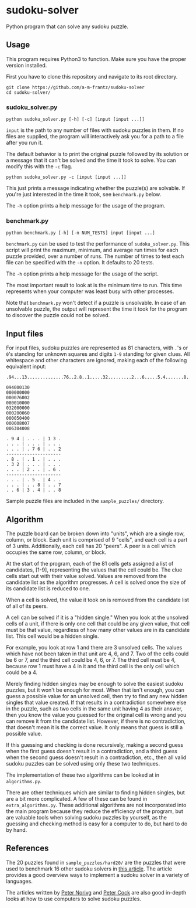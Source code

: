 # sudoku-solver
Python program that can solve any sudoku puzzle.

## Usage
This program requires Python3 to function. Make sure you have the proper
version installed.

First you have to clone this repository and navigate to its root directory.
```
git clone https://github.com/a-m-frantz/sudoku-solver
cd sudoku-solver/
```

### sudoku_solver.py
```
python sudoku_solver.py [-h] [-c] [input [input ...]]
```
`input` is the path to any number of files with sudoku puzzles in them.
If no files are supplied, the program will interactively ask you for a
path to a file after you run it.

The default behavior is to print the original puzzle followed by its
solution or a message that it can't be solved and the time it took to solve.
You can modify this with the `-c` flag.
```
python sudoku_solver.py -c [input [input ...]]
```
This just prints a message indicating whether the puzzle(s) are solvable.
If you're just interested in the time it took, see `benchmark.py` below.

The `-h` option prints a help message for the usage of the program.

### benchmark.py
```
python benchmark.py [-h] [-n NUM_TESTS] input [input ...]
```
`benchmark.py` can be used to test the performance of `sudoku_solver.py`.
This script will print the maximum, minimum, and average run times for each
puzzle provided, over a number of runs. The number of times to test each file
can be specified with the `-n` option. It defaults to 20 tests.

The `-h` option prints a help message for the usage of the script.

The most important result to look at is the minimum time to run.
This time represents when your computer was least busy with other processes.

Note that `benchmark.py` won't detect if a puzzle is unsolvable. In case of
an unsolvable puzzle, the output will represent the time it took for the
program to discover the puzzle could not be solved.

## Input files
For input files, sudoku puzzles are represented as 81 characters,
with `.`'s or `0`'s standing for unknown squares and digits `1-9` standing
for given clues. All whitespace and other characters are ignored, making
each of the following equivalent input:
```
.94...13..............76..2.8..1.....32.........2...6.....5.4.......8..7..63.4..8
```
```
094000130
000000000
000076002
080010000
032000000
000200060
000050400
000008007
006304008
```
```
. 9 4 | . . . | 1 3 .
. . . | . . . | . . .
. . . | . 7 6 | . . 2
---------------------
. 8 . | . 1 . | . . .
. 3 2 | . . . | . . .
. . . | 2 . . | . 6 .
---------------------
. . . | . 5 . | 4 . .
. . . | . . 8 | . . 7
. . 6 | 3 . 4 | . . 8
```

Sample puzzle files are included in the `sample_puzzles/` directory.

## Algorithm
The puzzle board can be broken down into "units", which are a single row,
column, or block. Each unit is comprised of 9 "cells", and each cell is a
part of 3 units. Additionally, each cell has 20 "peers".
A peer is a cell which occupies the same row, column, or block.

At the start of the program, each of the 81 cells gets assigned
a list of candidates, [1-9], representing the values that the cell could be.
The clue cells start out with their value solved.
Values are removed from the candidate list as the algorithm progresses.
A cell is solved once the size of its candidate list is reduced to one.

When a cell is solved, the value it took on is removed from the candidate
list of all of its peers.

A cell can be solved if it is a "hidden single."
When you look at the unsolved cells of a unit, if there is only one cell
that could be any given value, that cell must be that value, regardless
of how many other values are in its candidate list. This cell would be a
hidden single.

For example, you look at row 1 and there are 3 unsolved cells. The values
which have not been taken in that unit are 4, 6, and 7. Two of the cells
could be 6 or 7, and the third cell could be 4, 6, or 7. The third cell
must be 4, because row 1 must have a 4 in it and the third cell
is the only cell which could be a 4.

Merely finding hidden singles may be enough to solve the easiest sudoku
puzzles, but it won't be enough for most. When that isn't enough, you can
guess a possible value for an unsolved cell, then try to find any
new hidden singles that value created. If that results in a contradiction
somewhere else in the puzzle, such as two cells in the same unit having 4
as their answer, then you know the value you guessed for the original cell
is wrong and you can remove it from the candidate list. However, if there
is no contradiction, that doesn't mean it is the correct value. It only
means that guess is still a possible value.

If this guessing and checking is done recursively, making a second guess
when the first guess doesn't result in a contradiction,
and a third guess when the second guess doesn't result in a contradiction,
etc., then all valid sudoku puzzles can
be solved using only these two techniques.

The implementation of these two algorithms can be looked at in
`algorithms.py`.

There are other techniques which are similar to finding hidden singles,
but are a bit more complicated. A few of these can be found in
`extra_algorithms.py`. These additional algorithms are not incorporated
into the main program because they reduce the efficiency of the program,
but are valuable tools when solving sudoku puzzles by yourself, as the
guessing and checking method is easy for a computer to do, but hard to do
by hand.

## References
The 20 puzzles found in `sample_puzzles/hard20/` are the puzzles that were
used to benchmark 16 other sudoku solvers in
[this article](https://attractivechaos.wordpress.com/2011/06/19/an-incomplete-review-of-sudoku-solver-implementations/).
The article provides a good overview ways to implement a sudoku solver
in a variety of languages.

The articles written by [Peter Norivg](http://norvig.com/sudoku.html) and
[Peter Cock](https://warwick.ac.uk/fac/sci/moac/people/students/peter_cock/python/sudoku/)
 are also good in-depth looks at how to use
computers to solve sudoku puzzles.
